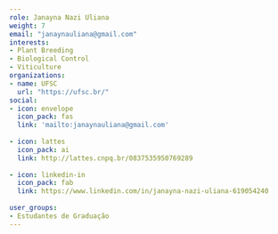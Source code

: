 ```yaml
---
role: Janayna Nazi Uliana
weight: 7
email: "janaynauliana@gmail.com"
interests:
- Plant Breeding
- Biological Control 
- Viticulture
organizations:
- name: UFSC
  url: "https://ufsc.br/"
social:
- icon: envelope
  icon_pack: fas
  link: 'mailto:janaynauliana@gmail.com'
  
- icon: lattes
  icon_pack: ai
  link: http://lattes.cnpq.br/0837535950769289
    
- icon: linkedin-in
  icon_pack: fab
  link: https://www.linkedin.com/in/janayna-nazi-uliana-619054240
  
user_groups:
- Estudantes de Graduação
---
```

